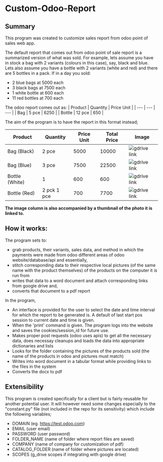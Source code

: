 # Custom-Odoo-Report
## Summary
This program was created to customize sales report from odoo point of sales web app. 

The default report that comes out from odoo point of sale report is a summarized version of what was sold.
For example, lets assume you have in stock a bag with 2 variants (colours in this case), say, black and blue. Lets also assume you have a bottle with 2 variants (white and red) and there are 5 bottles in a pack. If in a day you sold:

- 2 blue bags at 5000 each
- 3 black bags at 7500 each
- 1 white bottle at 600 each
- 11 red bottles at 700 each

The odoo report comes out as:
| Product | Quantity | Price Unit |
| --- | --- | --- |
| Bag | 5 pce | 6250 |
| Bottle | 12 pce | 650 |

The aim of the program is to have the report in this format instead;

| Product | Quantity | Price Unit | Total Price | Image
| --- | --- | --- | --- | --- |
| Bag (Black) | 2 pce | 5000 | 10000 | ![gdrive link](https://google.com)
| Bag (Blue) | 3 pce | 7500 | 22500 | ![gdrive link](https://google.com)
| Bottle (White) | 1 | 600 | 600 | ![gdrive link](https://google.com)
| Bottle (Red) | 2 pck 1 pce | 700 | 7700 | ![gdrive link](https://google.com)

**The image column is also accompanied by a thumbnail of the photo it is linked to.**

## How it works:
The program sets to:
- grab products, their variants, sales data, and method in which the payments were made from odoo different areas of odoo website/database/api and essentially,
- stitch corresponding data to their respective local pictures (of the same name with the product themselves) of the products on the computer it is run from
- writes that data to a word document and attach corresponding links from google drive and,
- converts that document to a pdf report


In the program, 
- An interface is provided for the user to select the date and time interval for which the report to be generated is. A default of last start pos session to current date and time is given. 
- When the 'print' command is given. The program logs into the website and saves the cookies/session_id for future use.
- Makes proper post requests (odoo uses apis) to get all the necessary data, does necessay cleanups and loads the data into appropriate dictionaries and lists
- Looks for the folder containing the pictures of the products sold (the name of the products in odoo and pictures must match)
- Writes into word document in a tabular format while providing links to the files in the system
- Converts the docx to pdf

## Extensibility
This program is created specifically for a client but is fairly reusable for another potential user. It will however need some changes especially to the "constant.py" file (not included in the repo for its sensitivity) which include the following variables;
- DOMAIN (eg. https://test.odoo.com)
- EMAIL (user email)
- PASSWORD (user password)
- FOLDER_NAME (name of folder where report files are saved)
- COMPANY (name of company for customization of pdf)
- CATALOG_FOLDER (name of folder where pictures are located)
- SCOPES (g_drive scopes if integrating with google drive)













